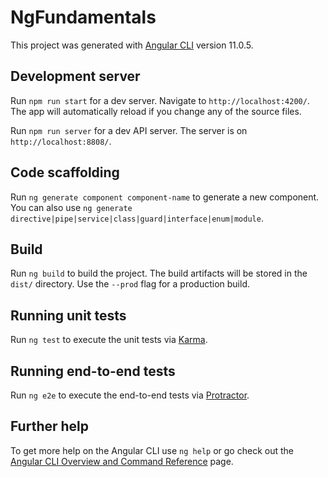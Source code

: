 # NgFundamentals

This project was generated with [Angular CLI](https://github.com/angular/angular-cli) version 11.0.5.

## Development server

Run `npm run start` for a dev server. Navigate to `http://localhost:4200/`. The app will automatically reload if you change any of the source files.

Run `npm run server` for a dev API server. The server is on `http://localhost:8808/`.

## Code scaffolding

Run `ng generate component component-name` to generate a new component. You can also use `ng generate directive|pipe|service|class|guard|interface|enum|module`.

## Build

Run `ng build` to build the project. The build artifacts will be stored in the `dist/` directory. Use the `--prod` flag for a production build.

## Running unit tests

Run `ng test` to execute the unit tests via [Karma](https://karma-runner.github.io).

## Running end-to-end tests

Run `ng e2e` to execute the end-to-end tests via [Protractor](http://www.protractortest.org/).

## Further help

To get more help on the Angular CLI use `ng help` or go check out the [Angular CLI Overview and Command Reference](https://angular.io/cli) page.
